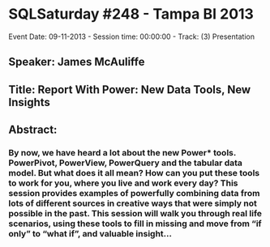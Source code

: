 # SQLSaturday #248 - Tampa BI 2013
Event Date: 09-11-2013 - Session time: 00:00:00 - Track: (3) Presentation
## Speaker: James McAuliffe
## Title: Report With Power: New Data Tools, New Insights
## Abstract:
### By now, we have heard a lot about the new Power* tools.  PowerPivot, PowerView, PowerQuery and the tabular data model.  But what does it all mean?  How can you put these tools to work for you, where you live and work every day?  This session provides examples of powerfully combining data from lots of different sources in creative ways that were simply not possible in the past.  This session will walk you through real life scenarios, using these tools to fill in missing and move from “if only” to “what if”, and valuable insight...
